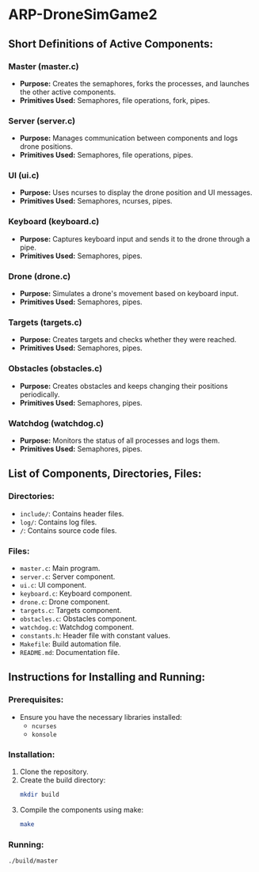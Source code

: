 # ARP-DroneSimGame2

## Short Definitions of Active Components:

### Master (master.c)
- **Purpose:** Creates the semaphores, forks the processes, and launches the other active components.
- **Primitives Used:** Semaphores, file operations, fork, pipes.

### Server (server.c)
- **Purpose:** Manages communication between components and logs drone positions.
- **Primitives Used:** Semaphores, file operations, pipes.

### UI (ui.c)
- **Purpose:** Uses ncurses to display the drone position and UI messages.
- **Primitives Used:** Semaphores, ncurses, pipes.

### Keyboard (keyboard.c)
- **Purpose:** Captures keyboard input and sends it to the drone through a pipe.
- **Primitives Used:** Semaphores, pipes.

### Drone (drone.c)
- **Purpose:** Simulates a drone's movement based on keyboard input.
- **Primitives Used:** Semaphores, pipes.

### Targets (targets.c)
- **Purpose:** Creates targets and checks whether they were reached.
- **Primitives Used:** Semaphores, pipes.

### Obstacles (obstacles.c)
- **Purpose:** Creates obstacles and keeps changing their positions periodically.
- **Primitives Used:** Semaphores, pipes.

### Watchdog (watchdog.c)
- **Purpose:** Monitors the status of all processes and logs them.
- **Primitives Used:** Semaphores, pipes.

## List of Components, Directories, Files:

### Directories:
- `include/`: Contains header files.
- `log/`: Contains log files.
- `/`: Contains source code files.

### Files:
- `master.c`: Main program.
- `server.c`: Server component.
- `ui.c`: UI component.
- `keyboard.c`: Keyboard component.
- `drone.c`: Drone component.
- `targets.c`: Targets component.
- `obstacles.c`: Obstacles component.
- `watchdog.c`: Watchdog component.
- `constants.h`: Header file with constant values.
- `Makefile`: Build automation file.
- `README.md`: Documentation file.

## Instructions for Installing and Running:

### Prerequisites:
- Ensure you have the necessary libraries installed:
  - `ncurses`
  - `konsole`

### Installation:
1. Clone the repository.
2. Create the build directory:
   ```sh
   mkdir build
   ```
3. Compile the components using make:
   ```sh
   make
   ```

### Running:
  ```sh
  ./build/master
  ```


